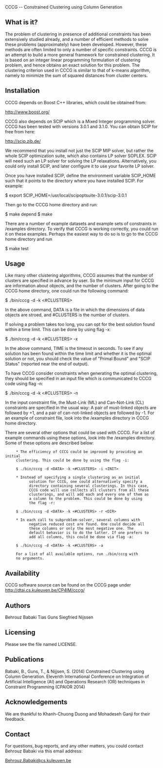 
 CCCG -- Constrained Clustering using Column Generation 


 What is it?
 -----------

 The problem  of clustering in presence of  additional constraints has
 been extensively  studied already, and a number  of efficient methods
 to solve these problems (approximately) have been developed. However,
 these  methods  are  often  limited  to only  a  number  of  specific
 constraints. CCCG is an attempt to build a more general framework for
 constrained clustering. It is  based on an integer linear programming
 formulation  of  clustering  problem,  and  hence  obtains  an  exact
 solution for this  problem. The clustering criterion used  in CCCG is
 similar to that  of k-means algorithm, namely to  minimize the sum of
 squared distances from cluster centers.

 Installation
 ------------

 CCCG depends on Boost C++ libraries, which could be obtained from:

 <http://www.boost.org/>

 CCCG also depends on SCIP which is a Mixed Integer programming
 solver. CCCG has been tested with versions 3.0.1 and 3.1.0. You can
 obtain SCIP for free from here:
 
 <http://scip.zib.de/>

 We recommend that you install not just the SCIP MIP solver, but
 rather the whole SCIP optimization suite, which also contains LP
 solver SOPLEX. SCIP will need such an LP solver for solving the LP
 relaxations. Alternatively, you could only install SCIP, and later
 configure it to use your favorite LP solver.

 Once you have installed SCIP, define the environment variable
 SCIP_HOME such that it points to the directory where you have
 installed SCIP. For example:

 $ export SCIP_HOME=/usr/local/scipoptsuite-3.0.1/scip-3.0.1

 Then go to the CCCG home directory and run:
 
 $ make depend
 $ make

 There are a number of example datasets and example sets of
 constraints in /examples directory. To verify that CCCG is working
 correctly, you could run it on these examples. Perhaps the easiest
 way to do so is to go to the CCCG home directory and run

 $ make test

 Usage
 -----

 Like many other clustering algorithms, CCCG assumes that the number
 of clusters are specified in advance by user. So the minimum input
 for CCCG are information about objects, and the number of
 clusters. After going to the CCCG home directory, one could run the
 following command:

 $ ./bin/cccg -d <DATA> -k <#CLUSTERS>

 In the above command, DATA is a file in which the dimensions of data
 objects are stroed, and #CLUSTERS is the number of clusters.

 If solving a problem takes too long, you can opt for the best
 solution found within a time limit. This can be done by using flag
 -x:

 $ ./bin/cccg -d <DATA> -k <#CLUSTERS> -x <TIME>

 In the above command, TIME is the timeout in seconds. To see if any
 solution has been found within the time limit and whether it is the
 optimal solution or not, you should check the value of "Primal
 Bound" and "SCIP Status" (reported near the end of output).

 To have CCCG consider constraints when generating the optimal
 clustering, they should be specified in an input file which is
 communicated to CCCG code using flag -n:
 
 $ ./bin/cccg -d <DATA> -k <#CLUSTERS> -n <FILE>

 In the input constraint file, the Must-Link (ML) and Can-Not-Link
 (CL) constraints are specified in the usual way: A pair of
 must-linked objects are followed by +1, and a pair of can-not-linked
 objects are followed by -1. For an example of constraint file, look
 into the /examples directory in CCCG home directory.

 There are several other options that could be used with CCCG. For a
 list of example commands using these options, look into the /examples
 directory. Some of these options are described below:

 	     * The efficiency of CCCG could be improved by providing an initial
	     clustering. This could be done by using the flag -i:

	     $ ./bin/cccg -d <DATA> -k <#CLUSTERS> -i <INIT>

	     * Instead of specifying a single clustering as an initial
               solution for CCCG, one could alternatively specify a
               directory containing several clusterings. In this case,
               CCCG code will use collects all clusters from all these
               clusterings, and will add each and every one of them as
               a column to the problem. This could be done by using
               the flag -r:

	     $ ./bin/cccg -d <DATA> -k <#CLUSTERS> -r <DIR>

	     * In each call to subproblem-solver, several columns with
               negative reduced cost are found. One could decide all
               these columns or only the most negative one. The
               default behavior is to do the latter. If one prefers to
               add all columns, this could be done via flag -a:

	     $ ./bin/cccg -d <DATA> -k <#CLUSTERS> -a

	     For a list of all available options, run ./bin/cccg with
	     no arguments.

 Availability
 ------------

 CCCG software source can be found on the CCCG page under
 <http://dtai.cs.kuleuven.be/CP4IM/cccg/>

 Authors
 -------

 Behrouz Babaki 
 Tias Guns 
 Siegfried Nijssen

 Licensing
 ---------

 Please see the file named LICENSE.

 Publications
 ------------

 Babaki,  B., Guns, T.,  & Nijjsen,  S. (2014)  Constrained Clustering
 using  Column   Generation.  Eleventh  International   Conference  on
 Integration of  Artificial Intelligence (AI)  and Operations Research
 (OR) techniques in Constraint Programming (CPAIOR 2014)

 Acknowledgements
 ----------------

 We are thankful to Khanh-Chuong Duong and Mohadeseh Ganji for their
 feedback.

 Contact
 -------
 
 For questions, bug reports, and any other matters, you could contact
 Behrouz Babaki via this email address:

 <Behrouz.Babaki@cs.kuleuven.be>
